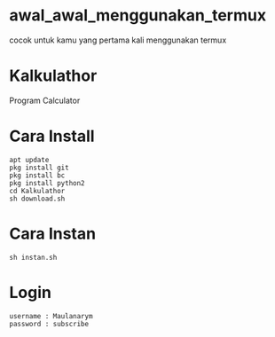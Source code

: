 # awal_awal_menggunakan_termux
cocok untuk kamu yang pertama kali menggunakan termux
# Kalkulathor
Program Calculator

# Cara Install
```
apt update
pkg install git
pkg install bc
pkg install python2
cd Kalkulathor
sh download.sh
```
# Cara Instan
```
sh instan.sh
```
# Login
```
username : Maulanarym
password : subscribe
